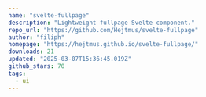 ```yaml
---
name: "svelte-fullpage"
description: "Lightweight fullpage Svelte component."
repo_url: "https://github.com/Hejtmus/svelte-fullpage"
author: "filiph"
homepage: "https://hejtmus.github.io/svelte-fullpage/"
downloads: 21
updated: "2025-03-07T15:36:45.019Z"
github_stars: 70
tags: 
  - ui
---
```

